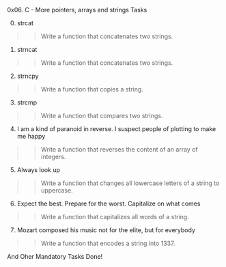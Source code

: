 
0x06. C - More pointers, arrays and strings Tasks 

0. strcat
>> Write a function that concatenates two strings.

1. strncat
>> Write a function that concatenates two strings.

2. strncpy
>> Write a function that copies a string.

3. strcmp
>> Write a function that compares two strings.

4. I am a kind of paranoid in reverse. I suspect people of plotting to make me happy
>> Write a function that reverses the content of an array of integers.

5. Always look up
>> Write a function that changes all lowercase letters of a string to uppercase.

6. Expect the best. Prepare for the worst. Capitalize on what comes
>> Write a function that capitalizes all words of a string.

7. Mozart composed his music not for the elite, but for everybody
>> Write a function that encodes a string into 1337.

And Oher Mandatory Tasks Done!

